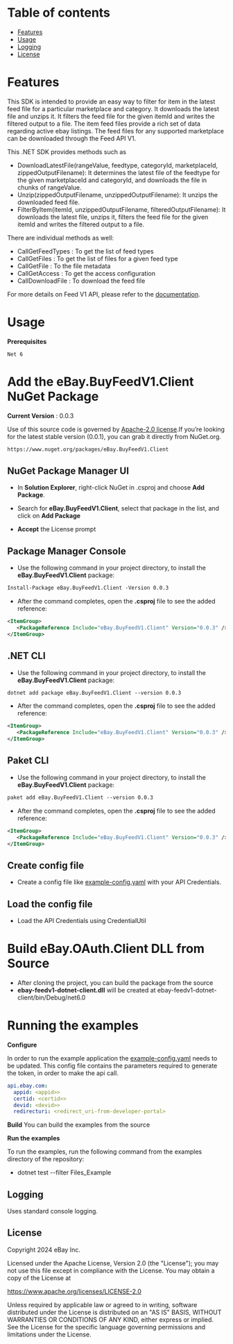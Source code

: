 # Table of contents

* [Features](#features)
* [Usage](#usage)
* [Logging](#logging)
* [License](#license)

# Features

This SDK is intended to provide an easy way to filter for item in the latest feed file for a particular marketplace and category. It downloads the latest file and unzips it. It  filters the feed file for the given itemId and writes the filtered output to a file.
The item feed files provide a rich set of data regarding active ebay listings. The feed files for any supported marketplace can be downloaded through the Feed API V1.

This .NET SDK provides methods such as
* DownloadLatestFile(rangeValue, feedtype, categoryId, marketplaceId, zippedOutputFilename):
  It determines the latest file of the feedtype for the given marketplaceId and categoryId, and
  downloads the file in chunks of rangeValue.<br>
* Unzip(zippedOutputFilename, unzippedOutputFilename): It unzips the downloaded feed file.  <br>
* FilterByItem(itemId, unzippedOutputFilename, filteredOutputFilename): It downloads the latest file, unzips it, filters the feed file
  for the given itemId and writes the filtered output to a file.<br>

There are individual methods as well:
* CallGetFeedTypes : To get the list of feed types
* CallGetFiles : To get the list of files for a given feed type
* CallGetFile : To the file metadata
* CallGetAccess : To get the access configuration
* CallDownloadFile : To download the feed file

For more details on Feed V1 API, please refer to the [documentation](https://developer.ebay.com/api-docs/buy/feed/v1/static/overview.html).

# Usage

**Prerequisites**

```
Net 6
```
# Add the eBay.BuyFeedV1.Client NuGet Package

**Current Version** : 0.0.3

Use of this source code is governed by [Apache-2.0
license](https://opensource.org/licenses/Apache-2.0).If you’re looking
for the latest stable version (0.0.1), you can grab it directly from
NuGet.org.

``` xml
https://www.nuget.org/packages/eBay.BuyFeedV1.Client
```

## NuGet Package Manager UI

- In **Solution Explorer**, right-click NuGet in .csproj and choose
  **Add Package**.

- Search for **eBay.BuyFeedV1.Client**, select that package in the list, and
  click on **Add Package**

- **Accept** the License prompt

## Package Manager Console

- Use the following command in your project directory, to install the
  **eBay.BuyFeedV1.Client** package:

``` xml
Install-Package eBay.BuyFeedV1.Client -Version 0.0.3
```

- After the command completes, open the **.csproj** file to see the
  added reference:

``` xml
<ItemGroup>
   <PackageReference Include="eBay.BuyFeedV1.Client" Version="0.0.3" />
</ItemGroup>
```

## .NET CLI

- Use the following command in your project directory, to install the
  **eBay.BuyFeedV1.Client** package:

``` xml
dotnet add package eBay.BuyFeedV1.Client --version 0.0.3
```

- After the command completes, open the **.csproj** file to see the
  added reference:

``` xml
<ItemGroup>
   <PackageReference Include="eBay.BuyFeedV1.Client" Version="0.0.3" />
</ItemGroup>
```

## Paket CLI

- Use the following command in your project directory, to install the
  **eBay.BuyFeedV1.Client** package:

``` xml
paket add eBay.BuyFeedV1.Client --version 0.0.3
```

- After the command completes, open the **.csproj** file to see the
  added reference:

``` xml
<ItemGroup>
   <PackageReference Include="eBay.BuyFeedV1.Client" Version="0.0.3" />
</ItemGroup>
```
## Create config file
- Create a config file like [example-config.yaml](./examples/example-config.yaml) with your API Credentials.

## Load the config file
- Load the API Credentials using CredentialUtil


# Build eBay.OAuth.Client DLL from Source
- After cloning the project, you can build the package from the source
- **ebay-feedv1-dotnet-client.dll** will be created at
  ebay-feedv1-dotnet-client/bin/Debug/net6.0

# Running the examples
**Configure**

In order to run the example application the [example-config.yaml](./examples/example-config.yaml) needs to be updated.
This config file contains the parameters required to generate the token, in order to make the api call.

```yaml
api.ebay.com:
  appid: <appid>>
  certid: <certid>>
  devid: <devid>>
  redirecturi: <redirect_uri-from-developer-portal>

```
**Build**
You can build the examples from the source

**Run the examples**

To run the examples, run the following command from the examples directory of the repository:

* dotnet test --filter Files_Example

## Logging

Uses standard console logging.

## License

Copyright 2024 eBay Inc.

Licensed under the Apache License, Version 2.0 (the "License");
you may not use this file except in compliance with the License.
You may obtain a copy of the License at

<https://www.apache.org/licenses/LICENSE-2.0>

Unless required by applicable law or agreed to in writing, software
distributed under the License is distributed on an "AS IS" BASIS,
WITHOUT WARRANTIES OR CONDITIONS OF ANY KIND, either express or implied.
See the License for the specific language governing permissions and
limitations under the License.

